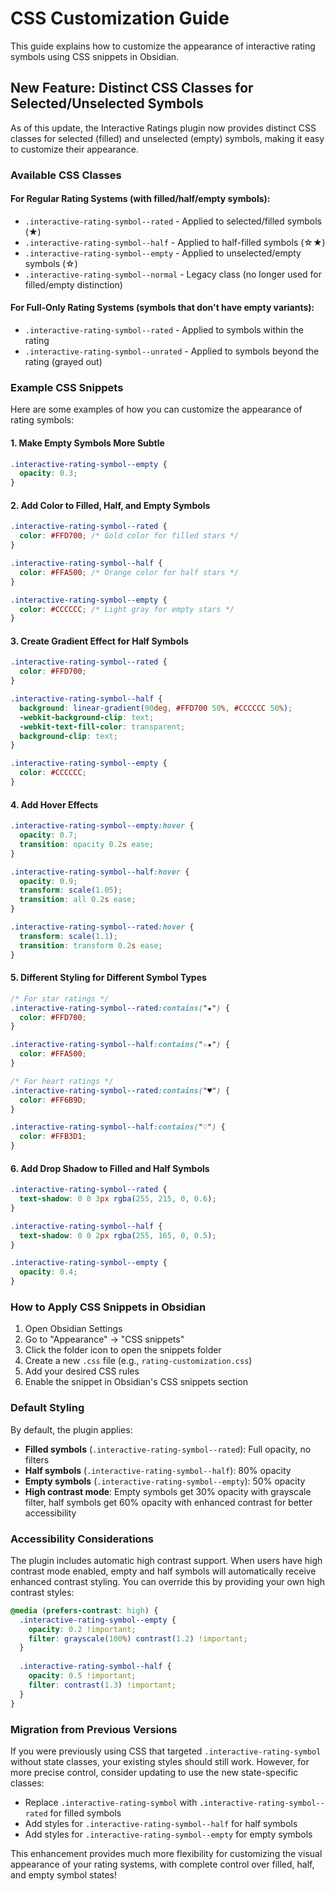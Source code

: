# CSS Customization Guide

This guide explains how to customize the appearance of interactive rating symbols using CSS snippets in Obsidian.

## New Feature: Distinct CSS Classes for Selected/Unselected Symbols

As of this update, the Interactive Ratings plugin now provides distinct CSS classes for selected (filled) and unselected (empty) symbols, making it easy to customize their appearance.

### Available CSS Classes

#### For Regular Rating Systems (with filled/half/empty symbols):
- `.interactive-rating-symbol--rated` - Applied to selected/filled symbols (★)
- `.interactive-rating-symbol--half` - Applied to half-filled symbols (☆★)
- `.interactive-rating-symbol--empty` - Applied to unselected/empty symbols (☆)
- `.interactive-rating-symbol--normal` - Legacy class (no longer used for filled/empty distinction)

#### For Full-Only Rating Systems (symbols that don't have empty variants):
- `.interactive-rating-symbol--rated` - Applied to symbols within the rating
- `.interactive-rating-symbol--unrated` - Applied to symbols beyond the rating (grayed out)

### Example CSS Snippets

Here are some examples of how you can customize the appearance of rating symbols:

#### 1. Make Empty Symbols More Subtle
```css
.interactive-rating-symbol--empty {
  opacity: 0.3;
}
```

#### 2. Add Color to Filled, Half, and Empty Symbols
```css
.interactive-rating-symbol--rated {
  color: #FFD700; /* Gold color for filled stars */
}

.interactive-rating-symbol--half {
  color: #FFA500; /* Orange color for half stars */
}

.interactive-rating-symbol--empty {
  color: #CCCCCC; /* Light gray for empty stars */
}
```

#### 3. Create Gradient Effect for Half Symbols
```css
.interactive-rating-symbol--rated {
  color: #FFD700;
}

.interactive-rating-symbol--half {
  background: linear-gradient(90deg, #FFD700 50%, #CCCCCC 50%);
  -webkit-background-clip: text;
  -webkit-text-fill-color: transparent;
  background-clip: text;
}

.interactive-rating-symbol--empty {
  color: #CCCCCC;
}
```

#### 4. Add Hover Effects
```css
.interactive-rating-symbol--empty:hover {
  opacity: 0.7;
  transition: opacity 0.2s ease;
}

.interactive-rating-symbol--half:hover {
  opacity: 0.9;
  transform: scale(1.05);
  transition: all 0.2s ease;
}

.interactive-rating-symbol--rated:hover {
  transform: scale(1.1);
  transition: transform 0.2s ease;
}
```

#### 5. Different Styling for Different Symbol Types
```css
/* For star ratings */
.interactive-rating-symbol--rated:contains("★") {
  color: #FFD700;
}

.interactive-rating-symbol--half:contains("☆★") {
  color: #FFA500;
}

/* For heart ratings */
.interactive-rating-symbol--rated:contains("♥") {
  color: #FF6B9D;
}

.interactive-rating-symbol--half:contains("♡") {
  color: #FFB3D1;
}
```

#### 6. Add Drop Shadow to Filled and Half Symbols
```css
.interactive-rating-symbol--rated {
  text-shadow: 0 0 3px rgba(255, 215, 0, 0.6);
}

.interactive-rating-symbol--half {
  text-shadow: 0 0 2px rgba(255, 165, 0, 0.5);
}

.interactive-rating-symbol--empty {
  opacity: 0.4;
}
```

### How to Apply CSS Snippets in Obsidian

1. Open Obsidian Settings
2. Go to "Appearance" → "CSS snippets"
3. Click the folder icon to open the snippets folder
4. Create a new `.css` file (e.g., `rating-customization.css`)
5. Add your desired CSS rules
6. Enable the snippet in Obsidian's CSS snippets section

### Default Styling

By default, the plugin applies:
- **Filled symbols** (`.interactive-rating-symbol--rated`): Full opacity, no filters
- **Half symbols** (`.interactive-rating-symbol--half`): 80% opacity
- **Empty symbols** (`.interactive-rating-symbol--empty`): 50% opacity
- **High contrast mode**: Empty symbols get 30% opacity with grayscale filter, half symbols get 60% opacity with enhanced contrast for better accessibility

### Accessibility Considerations

The plugin includes automatic high contrast support. When users have high contrast mode enabled, empty and half symbols will automatically receive enhanced contrast styling. You can override this by providing your own high contrast styles:

```css
@media (prefers-contrast: high) {
  .interactive-rating-symbol--empty {
    opacity: 0.2 !important;
    filter: grayscale(100%) contrast(1.2) !important;
  }
  
  .interactive-rating-symbol--half {
    opacity: 0.5 !important;
    filter: contrast(1.3) !important;
  }
}
```

### Migration from Previous Versions

If you were previously using CSS that targeted `.interactive-rating-symbol` without state classes, your existing styles should still work. However, for more precise control, consider updating to use the new state-specific classes:

- Replace `.interactive-rating-symbol` with `.interactive-rating-symbol--rated` for filled symbols
- Add styles for `.interactive-rating-symbol--half` for half symbols
- Add styles for `.interactive-rating-symbol--empty` for empty symbols

This enhancement provides much more flexibility for customizing the visual appearance of your rating systems, with complete control over filled, half, and empty symbol states!